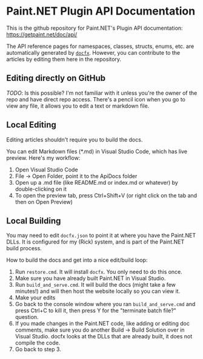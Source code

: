 # Paint.NET Plugin API Documentation
This is the github repository for Paint.NET's Plugin API documentation: https://getpaint.net/doc/api/

The API reference pages for namespaces, classes, structs, enums, etc. are automatically generated by [`docfx`](https://github.com/dotnet/docfx). However, you can contribute to the articles by editing them here in the repository.

## Editing directly on GitHub
_TODO_: Is this possible? I'm not familiar with it unless you're the owner of the repo and have direct repo access. There's a pencil icon when you go to view any file, it allows you to edit a text or markdown file.

## Local Editing
Editing articles shouldn't require you to build the docs.

You can edit Markdown files (*.md) in Visual Studio Code, which has live preview. Here's my workflow:
1. Open Visual Studio Code
2. File -> Open Folder, point it to the ApiDocs folder
3. Open up a .md file (like README.md or index.md or whatever) by double-clicking on it
4. To open the preview tab, press Ctrl+Shift+V (or right click on the tab and then on Open Preview)

## Local Building
You may need to edit `docfx.json` to point it at where you have the Paint.NET DLLs. It is configured for my (Rick) system, and is part of the Paint.NET build process.

How to build the docs and get into a nice edit/build loop:
1. Run `restore.cmd`. It will install `docfx`. You only need to do this once.
2. Make sure you have already built Paint.NET in Visual Studio.
3. Run `build_and_serve.cmd`. It will build the docs (might take a few minutes!) and will then host the website locally so you can view it.
4. Make your edits
5. Go back to the console window where you ran `build_and_serve.cmd` and press Ctrl+C to kill it, then press Y for the "terminate batch file?" question.
6. If you made changes in the Paint.NET code, like adding or editing doc comments, make sure you do another Build -> Build Solution over in Visual Studio. docfx looks at the DLLs that are already built, it does not compile the code.
7. Go back to step 3.

